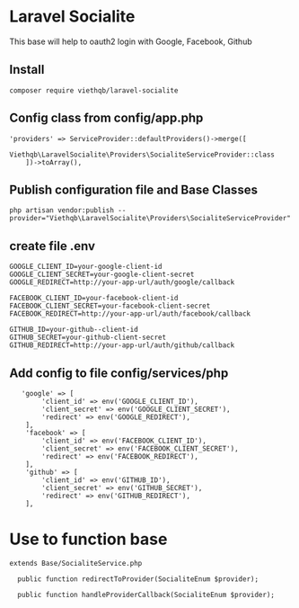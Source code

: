 # Laravel Socialite

This base will help to oauth2 login with Google, Facebook, Github

## Install

```shell
composer require viethqb/laravel-socialite
```

## Config class from config/app.php

```shell
'providers' => ServiceProvider::defaultProviders()->merge([
        Viethqb\LaravelSocialite\Providers\SocialiteServiceProvider::class
    ])->toArray(),
```
## Publish configuration file and Base Classes
```shell
php artisan vendor:publish --provider="Viethqb\LaravelSocialite\Providers\SocialiteServiceProvider"
```

## create file .env

```shell
GOOGLE_CLIENT_ID=your-google-client-id
GOOGLE_CLIENT_SECRET=your-google-client-secret
GOOGLE_REDIRECT=http://your-app-url/auth/google/callback

FACEBOOK_CLIENT_ID=your-facebook-client-id
FACEBOOK_CLIENT_SECRET=your-facebook-client-secret
FACEBOOK_REDIRECT=http://your-app-url/auth/facebook/callback

GITHUB_ID=your-github--client-id
GITHUB_SECRET=your-github-client-secret
GITHUB_REDIRECT=http://your-app-url/auth/github/callback
```

## Add config to file config/services/php
```shell
   'google' => [
        'client_id' => env('GOOGLE_CLIENT_ID'),
        'client_secret' => env('GOOGLE_CLIENT_SECRET'),
        'redirect' => env('GOOGLE_REDIRECT'),
    ],
    'facebook' => [
        'client_id' => env('FACEBOOK_CLIENT_ID'),
        'client_secret' => env('FACEBOOK_CLIENT_SECRET'),
        'redirect' => env('FACEBOOK_REDIRECT'),
    ],
    'github' => [
        'client_id' => env('GITHUB_ID'),
        'client_secret' => env('GITHUB_SECRET'),
        'redirect' => env('GITHUB_REDIRECT'),
    ],
```

# Use to function base 

```shell
extends Base/SocialiteService.php

  public function redirectToProvider(SocialiteEnum $provider);

  public function handleProviderCallback(SocialiteEnum $provider);
```
